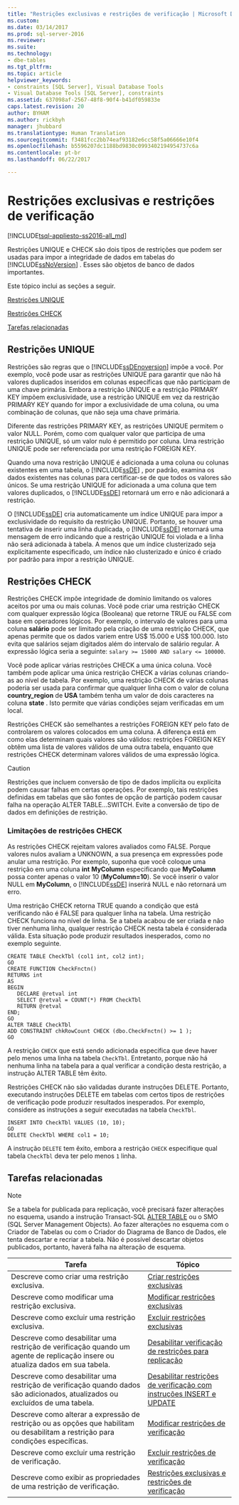 ```yaml
---
title: "Restrições exclusivas e restrições de verificação | Microsoft Docs"
ms.custom: 
ms.date: 03/14/2017
ms.prod: sql-server-2016
ms.reviewer: 
ms.suite: 
ms.technology:
- dbe-tables
ms.tgt_pltfrm: 
ms.topic: article
helpviewer_keywords:
- constraints [SQL Server], Visual Database Tools
- Visual Database Tools [SQL Server], constraints
ms.assetid: 637098af-2567-48f8-90f4-b41df059833e
caps.latest.revision: 20
author: BYHAM
ms.author: rickbyh
manager: jhubbard
ms.translationtype: Human Translation
ms.sourcegitcommit: f3481fcc2bb74eaf93182e6cc58f5a06666e10f4
ms.openlocfilehash: b5596207dc1188bd9830c0993402194954737c6a
ms.contentlocale: pt-br
ms.lasthandoff: 06/22/2017

---
```

# <a name="unique-constraints-and-check-constraints"></a>Restrições exclusivas e restrições de verificação
[!INCLUDE[tsql-appliesto-ss2016-all_md](../../includes/tsql-appliesto-ss2016-all-md.md)]

  Restrições UNIQUE e CHECK são dois tipos de restrições que podem ser usadas para impor a integridade de dados em tabelas do [!INCLUDE[ssNoVersion](../../includes/ssnoversion-md.md)] . Esses são objetos de banco de dados importantes.  
  
 Este tópico inclui as seções a seguir.  
  
 [Restrições UNIQUE](#Unique)  
  
 [Restrições CHECK](#Check)  
  
 [Tarefas relacionadas](#Tasks)  
  
##  <a name="Unique"></a> Restrições UNIQUE  
 Restrições são regras que o [!INCLUDE[ssDEnoversion](../../includes/ssdenoversion-md.md)] impõe a você. Por exemplo, você pode usar as restrições UNIQUE para garantir que não há valores duplicados inseridos em colunas específicas que não participam de uma chave primária. Embora a restrição UNIQUE e a restrição PRIMARY KEY impõem exclusividade, use a restrição UNIQUE em vez da restrição PRIMARY KEY quando for impor a exclusividade de uma coluna, ou uma combinação de colunas, que não seja uma chave primária.  
  
 Diferente das restrições PRIMARY KEY, as restrições UNIQUE permitem o valor NULL. Porém, como com qualquer valor que participa de uma restrição UNIQUE, só um valor nulo é permitido por coluna. Uma restrição UNIQUE pode ser referenciada por uma restrição FOREIGN KEY.  
  
 Quando uma nova restrição UNIQUE é adicionada a uma coluna ou colunas existentes em uma tabela, o [!INCLUDE[ssDE](../../includes/ssde-md.md)] , por padrão, examina os dados existentes nas colunas para certificar-se de que todos os valores são únicos. Se uma restrição UNIQUE for adicionada a uma coluna que tem valores duplicados, o [!INCLUDE[ssDE](../../includes/ssde-md.md)] retornará um erro e não adicionará a restrição.  
  
 O [!INCLUDE[ssDE](../../includes/ssde-md.md)] cria automaticamente um índice UNIQUE para impor a exclusividade do requisito da restrição UNIQUE. Portanto, se houver uma tentativa de inserir uma linha duplicada, o [!INCLUDE[ssDE](../../includes/ssde-md.md)] retornará uma mensagem de erro indicando que a restrição UNIQUE foi violada e a linha não será adicionada à tabela. A menos que um índice clusterizado seja explicitamente especificado, um índice não clusterizado e único é criado por padrão para impor a restrição UNIQUE.  
  
##  <a name="Check"></a> Restrições CHECK  
 Restrições CHECK impõe integridade de domínio limitando os valores aceitos por uma ou mais colunas. Você pode criar uma restrição CHECK com qualquer expressão lógica (Booleana) que retorne TRUE ou FALSE com base em operadores lógicos. Por exemplo, o intervalo de valores para uma coluna **salário** pode ser limitado pela criação de uma restrição CHECK, que apenas permite que os dados variem entre US$ 15.000 e US$ 100.000. Isto evita que salários sejam digitados além do intervalo de salário regular. A expressão lógica seria a seguinte: `salary >= 15000 AND salary <= 100000`.  
  
 Você pode aplicar várias restrições CHECK a uma única coluna. Você também pode aplicar uma única restrição CHECK a várias colunas criando-as ao nível de tabela. Por exemplo, uma restrição CHECK de várias colunas poderia ser usada para confirmar que qualquer linha com o valor de coluna **country_region** de **USA** também tenha um valor de dois caracteres na coluna **state** . Isto permite que várias condições sejam verificadas em um local.  
  
 Restrições CHECK são semelhantes a restrições FOREIGN KEY pelo fato de controlarem os valores colocados em uma coluna. A diferença está em como elas determinam quais valores são válidos: restrições FOREIGN KEY obtêm uma lista de valores válidos de uma outra tabela, enquanto que restrições CHECK determinam valores válidos de uma expressão lógica.  
  
> [!CAUTION]  
>  Restrições que incluem conversão de tipo de dados implícita ou explícita podem causar falhas em certas operações. Por exemplo, tais restrições definidas em tabelas que são fontes de opção de partição podem causar falha na operação ALTER TABLE...SWITCH. Evite a conversão de tipo de dados em definições de restrição.  
  
### <a name="limitations-of-check-constraints"></a>Limitações de restrições CHECK  
 As restrições CHECK rejeitam valores avaliados como FALSE. Porque valores nulos avaliam a UNKNOWN, a sua presença em expressões pode anular uma restrição. Por exemplo, suponha que você coloque uma restrição em uma coluna **int** **MyColumn** especificando que **MyColumn** possa conter apenas o valor 10 (**MyColumn=10**). Se você inserir o valor NULL em **MyColumn**, o [!INCLUDE[ssDE](../../includes/ssde-md.md)] inserirá NULL e não retornará um erro.  
  
 Uma restrição CHECK retorna TRUE quando a condição que está verificando não é FALSE para qualquer linha na tabela. Uma restrição CHECK funciona no nível de linha. Se a tabela acabou de ser criada e não tiver nenhuma linha, qualquer restrição CHECK nesta tabela é considerada válida. Esta situação pode produzir resultados inesperados, como no exemplo seguinte.  
  
```  
CREATE TABLE CheckTbl (col1 int, col2 int);  
GO  
CREATE FUNCTION CheckFnctn()  
RETURNS int  
AS   
BEGIN  
   DECLARE @retval int  
   SELECT @retval = COUNT(*) FROM CheckTbl  
   RETURN @retval  
END;  
GO  
ALTER TABLE CheckTbl  
ADD CONSTRAINT chkRowCount CHECK (dbo.CheckFnctn() >= 1 );  
GO  
```  
  
 A restrição `CHECK` que está sendo adicionada especifica que deve haver pelo menos uma linha na tabela `CheckTbl`. Entretanto, porque não há nenhuma linha na tabela para a qual verificar a condição desta restrição, a instrução ALTER TABLE têm êxito.  
  
 Restrições CHECK não são validadas durante instruções DELETE. Portanto, executando instruções DELETE em tabelas com certos tipos de restrições de verificação pode produzir resultados inesperados. Por exemplo, considere as instruções a seguir executadas na tabela `CheckTbl`.  
  
```  
INSERT INTO CheckTbl VALUES (10, 10);  
GO  
DELETE CheckTbl WHERE col1 = 10;  
```  
  
 A instrução `DELETE` tem êxito, embora a restrição `CHECK` especifique qual tabela `CheckTbl` deva ter pelo menos `1` linha.  
  
##  <a name="Tasks"></a> Tarefas relacionadas  
  
> [!NOTE]  
>  Se a tabela for publicada para replicação, você precisará fazer alterações no esquema, usando a instrução Transact-SQL [ALTER TABLE](../../t-sql/statements/alter-table-transact-sql.md) ou o SMO (SQL Server Management Objects). Ao fazer alterações no esquema com o Criador de Tabelas ou com o Criador do Diagrama de Banco de Dados, ele tenta descartar e recriar a tabela. Não é possível descartar objetos publicados, portanto, haverá falha na alteração de esquema.  
  
|Tarefa|Tópico|  
|----------|-----------|  
|Descreve como criar uma restrição exclusiva.|[Criar restrições exclusivas](../../relational-databases/tables/create-unique-constraints.md)|  
|Descreve como modificar uma restrição exclusiva.|[Modificar restrições exclusivas](../../relational-databases/tables/modify-unique-constraints.md)|  
|Descreve como excluir uma restrição exclusiva.|[Excluir restrições exclusivas](../../relational-databases/tables/delete-unique-constraints.md)|  
|Descreve como desabilitar uma restrição de verificação quando um agente de replicação insere ou atualiza dados em sua tabela.|[Desabilitar verificação de restrições para replicação](../../relational-databases/tables/disable-check-constraints-for-replication.md)|  
|Descreve como desabilitar uma restrição de verificação quando dados são adicionados, atualizados ou excluídos de uma tabela.|[Desabilitar restrições de verificação com instruções INSERT e UPDATE](../../relational-databases/tables/disable-check-constraints-with-insert-and-update-statements.md)|  
|Descreve como alterar a expressão de restrição ou as opções que habilitam ou desabilitam a restrição para condições específicas.|[Modificar restrições de verificação](../../relational-databases/tables/modify-check-constraints.md)|  
|Descreve como excluir uma restrição de verificação.|[Excluir restrições de verificação](../../relational-databases/tables/delete-check-constraints.md)|  
|Descreve como exibir as propriedades de uma restrição de verificação.|[Restrições exclusivas e restrições de verificação](../../relational-databases/tables/unique-constraints-and-check-constraints.md)|  
  
  
